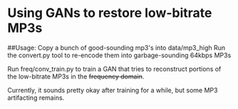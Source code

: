 # Using GANs to restore low-bitrate MP3s
##Usage:
Copy a bunch of good-sounding mp3's into data/mp3_high
Run the convert.py tool to re-encode them into garbage-sounding 64kbps MP3s

Run freq/conv_train.py to train a GAN that tries to reconstruct portions
of the low-bitrate MP3s in the ~~frequency domain~~.

Currently, it sounds pretty okay after training for a while, but some MP3
artifacting remains.

